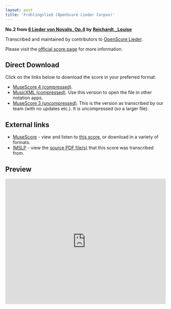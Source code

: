```yaml
---
layout: post
title: 'Frühlingslied (OpenScore Lieder Corpus)'
---
```


__No.2 from [6 Lieder von Novalis, Op.4](https://fourscoreandmore.org/openscore/lieder/Reichardt%2C_Louise/6_Lieder_von_Novalis%2C_Op.4/) by [Reichardt,_Louise](https://fourscoreandmore.org/openscore/lieder/Reichardt%2C_Louise)__

Transcribed and maintained by contributors to [OpenScore Lieder].

Please visit the [official score page] for more information.

[official score page]: https://musescore.com/openscore-lieder-corpus/scores/5002052
[OpenScore Lieder]: https://musescore.com/openscore-lieder-corpus

## Direct Download

Click on the links below to download the score in your preferred format:
- [MuseScore 4 (compressed)](https://fourscoreandmore.org/openscore/lieder/Reichardt%2C_Louise/6_Lieder_von_Novalis%2C_Op.4/2_Fr%C3%BChlingslied.mscz).
- [MusicXML (compressed)](https://fourscoreandmore.org/openscore/lieder/Reichardt%2C_Louise/6_Lieder_von_Novalis%2C_Op.4/2_Fr%C3%BChlingslied.mxl). Use this version to open the file in other notation apps.
- [MuseScore 3 (uncompressed)](https://raw.githubusercontent.com/OpenScore/Lieder/refs/heads/main/scores/Reichardt%2C_Louise/6_Lieder_von_Novalis%2C_Op.4/2_Fr%C3%BChlingslied/lc5002052.mscx). This is the version as transcribed by our team (with no updates etc.). It is uncompressed (so a larger file).

## External links

- [MuseScore] - view and listen to [this score][MuseScore], or download in a variety of formats.
- [IMSLP] - view the [source PDF file(s)][IMSLP] that this score was transcribed from.

[MuseScore]: https://musescore.com/score/5002052
[IMSLP]: https://imslp.org/wiki/Special:ReverseLookup/511862

## Preview

<iframe width="100%" height="394" src="https://musescore.com/openscore-lieder-corpus/scores/5002052/embed" frameborder="0" allowfullscreen allow="autoplay; fullscreen"></iframe>

